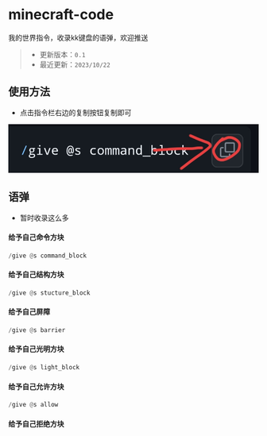 # minecraft-code
我的世界指令，收录kk键盘的语弹，欢迎推送
> - 更新版本：`0.1`
> - 最近更新：`2023/10/22`
## 使用方法
- 点击指令栏右边的复制按钮复制即可

![alt](Screenshot_2023-10-22-16-05-25-89_df198e732186825c8df26e3c5a10d7cd.jpg)
## 语弹
- 暂时收录这么多
#### 给予自己命令方块
```python
/give @s command_block
```
#### 给予自己结构方块
```python
/give @s stucture_block
```
#### 给予自己屏障
```python
/give @s barrier
```
#### 给予自己光明方块
```python
/give @s light_block
```
#### 给予自己允许方块
```python
/give @s allow
```
#### 给予自己拒绝方块
```python

```
